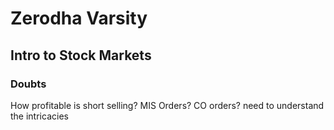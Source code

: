 # Zerodha Varsity 

## Intro to Stock Markets

### Doubts

How profitable is short selling? MIS Orders? CO orders? need to understand the intricacies
